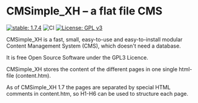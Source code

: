 # CMSimple_XH – a flat file CMS

[![stable: 1.7.4](https://img.shields.io/badge/stable-1.7.4-green.svg)](https://github.com/cmsimple-xh/cmsimple-xh/releases/tag/1.7.4)
![CI](https://github.com/cmsimple-xh/cmsimple-xh/actions/workflows/ci.yml/badge.svg)
[![License: GPL v3](https://img.shields.io/badge/License-GPL%20v3-blue.svg)](http://www.gnu.org/licenses/gpl-3.0)

CMSimple_XH is a fast, small, easy-to-use and
easy-to-install modular Content Management
System (CMS), which doesn't need a database.

It is free Open Source Software under the
GPL3 Licence.

CMSimple_XH stores the content of the different
pages in one single html-file (content.htm).

As of CMSimple_XH 1.7 the pages are separated by special HTML comments in content.htm,
so H1-H6 can be used to structure each page.
